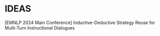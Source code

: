 # IDEAS
[EMNLP 2024 Main Conference] Inductive-Deductive Strategy Reuse for Multi-Turn Instructional Dialogues
